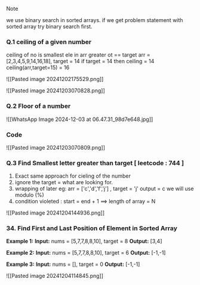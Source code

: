 	

> [!NOTE]
> we use binary search in sorted arrays.
> if we get problem statement with sorted array try binary search first.

### Q.1 ceiling of a given number 

ceiling of no is smallest ele in arr greater ot == target
arr = [2,3,4,5,9,14,16,18], target = 14
if target = 14 then ceiling = 14
ceiling(arr,target=15) = 16 

![[Pasted image 20241202175529.png]]


![[Pasted image 20241203070828.png]]

### Q.2 Floor of a number

![[WhatsApp Image 2024-12-03 at 06.47.31_98d7e648.jpg]]

### Code 

![[Pasted image 20241203070809.png]]


### Q.3 Find Smallest letter greater than target [ leetcode : 744 ]


1. Exact same approach for cieling of the number
2. ignore the target = what are looking for.
3. wrapping of later eg: arr = ['c','d','f','j'] , target = 'j' output = c we will use modulo (%) 
4. condition violeted : start = end + 1 ==> length of array = N   

![[Pasted image 20241204144936.png]]



### 34. Find First and Last Position of Element in Sorted Array

**Example 1:**
**Input:** nums = [5,7,7,8,8,10], target = 8
**Output:** [3,4]

**Example 2:**
**Input:** nums = [5,7,7,8,8,10], target = 6
**Output:** [-1,-1]

**Example 3:**
**Input:** nums = [], target = 0
**Output:** [-1,-1]

![[Pasted image 20241204114845.png]]